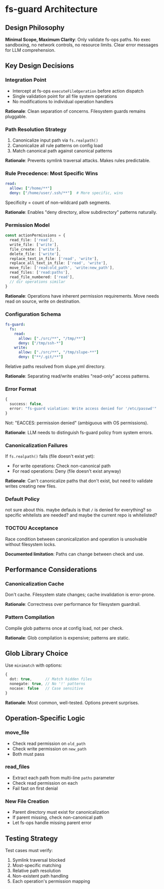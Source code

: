# fs-guard Architecture

## Design Philosophy

**Minimal Scope, Maximum Clarity**: Only validate fs-ops paths. No exec sandboxing, no network controls, no resource limits. Clear error messages for LLM comprehension.

## Key Design Decisions

### Integration Point
- Intercept at fs-ops `executeFileOperation` before action dispatch
- Single validation point for all file system operations
- No modifications to individual operation handlers

**Rationale**: Clean separation of concerns. Filesystem guards remains pluggable.

### Path Resolution Strategy
1. Canonicalize input path via `fs.realpath()`
2. Canonicalize all rule patterns on config load
3. Match canonical path against canonical patterns

**Rationale**: Prevents symlink traversal attacks. Makes rules predictable.

### Rule Precedence: Most Specific Wins
```yaml
read:
  allow: ["/home/**"]
  deny: ["/home/user/.ssh/**"]  # More specific, wins
```

Specificity = count of non-wildcard path segments.

**Rationale**: Enables "deny directory, allow subdirectory" patterns naturally.

### Permission Model
```typescript
const actionPermissions = {
  read_file: ['read'],
  write_file: ['write'],
  file_create: ['write'],
  delete_file: ['write'],
  replace_text_in_file: ['read', 'write'],
  replace_all_text_in_file: ['read', 'write'],
  move_file: ['read:old_path', 'write:new_path'],
  read_files: ['read:paths'],
  read_file_numbered: ['read'],
  // dir operations similar
}
```

**Rationale**: Operations have inherent permission requirements. Move needs read on source, write on destination.

### Configuration Schema
```yaml
fs-guard:
  fs:
    read:
      allow: ["./src/**", "/tmp/**"]
      deny: ["/tmp/ssh-*"]
    write:
      allow: ["./src/**", "/tmp/slupe-**"]
      deny: ["**/.git/**"]
```

Relative paths resolved from slupe.yml directory.

**Rationale**: Separating read/write enables "read-only" access patterns.

### Error Format
```typescript
{
  success: false,
  error: "fs-guard violation: Write access denied for '/etc/passwd'"
}
```

Not: "EACCES: permission denied" (ambiguous with OS permissions).

**Rationale**: LLM needs to distinguish fs-guard policy from system errors.

### Canonicalization Failures
If `fs.realpath()` fails (file doesn't exist yet):
- For write operations: Check non-canonical path
- For read operations: Deny (file doesn't exist anyway)

**Rationale**: Can't canonicalize paths that don't exist, but need to validate writes creating new files.

### Default Policy
not sure about this.  maybe defauls is that `/` is denied for everything?  so specific whitelists are needed?  and maybe the current repo is whitelisted?  


### TOCTOU Acceptance
Race condition between canonicalization and operation is unsolvable without filesystem locks.

**Documented limitation**: Paths can change between check and use.

## Performance Considerations

### Canonicalization Cache
Don't cache. Filesystem state changes; cache invalidation is error-prone.

**Rationale**: Correctness over performance for filesystem guardrail.

### Pattern Compilation
Compile glob patterns once at config load, not per check.

**Rationale**: Glob compilation is expensive; patterns are static.

## Glob Library Choice
Use `minimatch` with options:
```typescript
{
  dot: true,      // Match hidden files
  nonegate: true, // No '!' patterns
  nocase: false   // Case sensitive
}
```

**Rationale**: Most common, well-tested. Options prevent surprises.

## Operation-Specific Logic

### move_file
- Check read permission on `old_path`
- Check write permission on `new_path`
- Both must pass

### read_files
- Extract each path from multi-line `paths` parameter
- Check read permission on each
- Fail fast on first denial

### New File Creation
- Parent directory must exist for canonicalization
- If parent missing, check non-canonical path
- Let fs-ops handle missing parent error

## Testing Strategy
Test cases must verify:
1. Symlink traversal blocked
2. Most-specific matching
3. Relative path resolution
4. Non-existent path handling
5. Each operation's permission mapping

